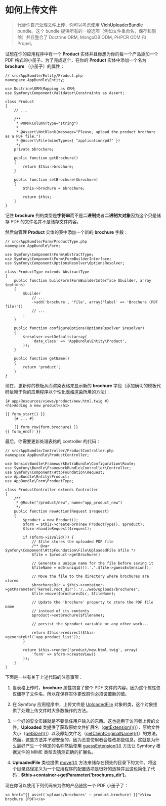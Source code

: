 # 如何上传文件

> 代替你自己处理文件上传，你可以考虑使用 [VichUploaderBundle](https://github.com/dustin10/VichUploaderBundle) bundle。这个 bundle 提供所有的一般选项（例如文件重命名，保存和删除）并且整合了 Doctrine ORM, MongoDB ODM, PHPCR ODM 和 Propel。  

试想在你的应用程序中有一个 **Product** 实体并且你想为你的每一个产品添加一个 PDF 格式的小册子。为了完成这个，在你的 **Product** 实体中添加一个名为 **brochure** （小册子）的属性：  

```
// src/AppBundle/Entity/Product.php
namespace AppBundle\Entity;

use Doctrine\ORM\Mapping as ORM;
use Symfony\Component\Validator\Constraints as Assert;

class Product
{
    // ...

    /**
     * @ORM\Column(type="string")
     *
     * @Assert\NotBlank(message="Please, upload the product brochure as a PDF file.")
     * @Assert\File(mimeTypes={ "application/pdf" })
     */
    private $brochure;

    public function getBrochure()
    {
        return $this->brochure;
    }

    public function setBrochure($brochure)
    {
        $this->brochure = $brochure;

        return $this;
    }
}
```  

记住 **brochure** 列的类型是**字符串**而不是**二进制**或者**二进制大对象**因为这个只是储存 PDF 的文件名并不是储存文件内容。  

然后向管理 **Product** 实体的表中添加一个新的 **brochure** 字段：  

```
// src/AppBundle/Form/ProductType.php
namespace AppBundle\Form;

use Symfony\Component\Form\AbstractType;
use Symfony\Component\Form\FormBuilderInterface;
use Symfony\Component\OptionsResolver\OptionsResolver;

class ProductType extends AbstractType
{
    public function buildForm(FormBuilderInterface $builder, array $options)
    {
        $builder
            // ...
            ->add('brochure', 'file', array('label' => 'Brochure (PDF file)'))
            // ...
        ;
    }

    public function configureOptions(OptionsResolver $resolver)
    {
        $resolver->setDefaults(array(
            'data_class' => 'AppBundle\Entity\Product',
        ));
    }

    public function getName()
    {
        return 'product';
    }
}
```  

现在，更新你的模板从而渲染表格来显示新的 **brochure** 字段（添加确切的模板代码依赖于你的应用程序以个性化[表格渲染](http://symfony.com/doc/current/cookbook/form/form_customization.html)所用的方法）：  

```
{# app/Resources/views/product/new.html.twig #}
<h1>Adding a new product</h1>

{{ form_start() }}
    {# ... #}

    {{ form_row(form.brochure) }}
{{ form_end() }}
```  

最后，你需要更新处理表格的 controller 的代码：  

```
// src/AppBundle/Controller/ProductController.php
namespace AppBundle\ProductController;

use Sensio\Bundle\FrameworkExtraBundle\Configuration\Route;
use Symfony\Bundle\FrameworkBundle\Controller\Controller;
use Symfony\Component\HttpFoundation\Request;
use AppBundle\Entity\Product;
use AppBundle\Form\ProductType;

class ProductController extends Controller
{
    /**
     * @Route("/product/new", name="app_product_new")
     */
    public function newAction(Request $request)
    {
        $product = new Product();
        $form = $this->createForm(new ProductType(), $product);
        $form->handleRequest($request);

        if ($form->isValid()) {
            // $file stores the uploaded PDF file
            /** @var Symfony\Component\HttpFoundation\File\UploadedFile $file */
            $file = $product->getBrochure()

            // Generate a unique name for the file before saving it
            $fileName = md5(uniqid()).'.'.$file->guessExtension();

            // Move the file to the directory where brochures are stored
            $brochuresDir = $this->container->getParameter('kernel.root_dir').'/../web/uploads/brochures';
            $file->move($brochuresDir, $fileName);

            // Update the 'brochure' property to store the PDF file name
            // instead of its contents
            $product->setBrochure($filename);

            // persist the $product variable or any other work...

            return $this->redirect($this->generateUrl('app_product_list'));
        }

        return $this->render('product/new.html.twig', array(
            'form' => $form->createView()
        ));
    }
}
```  

下面是一些有关于上述代码的注意事项：

1. 当表格上传时，**brochure** 属性包含了整个 PDF 文件的内容。因为这个属性仅仅储存了文件名，所以在保存实体更改前你必须设置新的值。    

2. 在 Symfony 应用程序中，上传文件是 [UploadedFile](http://api.symfony.com/2.7/Symfony/Component/HttpFoundation/File/UploadedFile.html) 对象的类，这个对象提供了处理上传文件时大多数操作的方法。  

3. 一个好的安全实践就是不要信任用户输入的东西。这也适用于访问者上传的文件。**Uploaded** 类提供了获取原始文件扩展名（[getExtension()()](http://api.symfony.com/2.7/Symfony/Component/HttpFoundation/File/UploadedFile.html#getExtension()())），原始文件大小（[getSize()()](http://api.symfony.com/2.7/Symfony/Component/HttpFoundation/File/UploadedFile.html#getSize()())）以及原始文件名（[getClientOriginalName()()](http://api.symfony.com/2.7/Symfony/Component/HttpFoundation/File/UploadedFile.html#getClientOriginalName()())）的方法。然而，这些方法并*不是*安全的，因为恶意使用者会篡改那些信息。这就是为什么最好产生一个特定的名称然后使用 [guessExtension()()](http://api.symfony.com/2.7/Symfony/Component/HttpFoundation/File/UploadedFile.html#guessExtension()()) 方法让 Symfony 根据文件的 MIME 类型去猜测正确的扩展名。  

4. **UploadedFile** 类也提供 [move()()](http://api.symfony.com/2.7/Symfony/Component/HttpFoundation/File/UploadedFile.html#move()()) 方法来储存在预先的目录下的文件。将这个目录路径定义为一个应用程序的配置选项是很好的选择并且这也简化了代码：**$this->container->getParameter('brochures_dir')**。

现在你可以使用下列代码来为你的产品链接一个 PDF 小册子了：  

```
<a href="{{ asset('uploads/brochures' ~ product.brochure) }}">View brochure (PDF)</a>
```